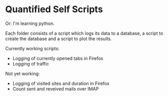 # Quantified Self Scripts

Or: I'm learning python.

Each folder consists of a script which logs its data to a database, a script to create the database and a script to plot the results.

Currently working scripts:
* Logging of currently opened tabs in Firefox
* Logging of traffic

Not yet working:
* Logging of visited sites and duration in Firefox
* Count sent and reveived mails over IMAP
